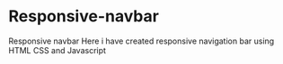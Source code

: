 # Responsive-navbar
Responsive navbar
Here i have created responsive navigation bar using HTML CSS and Javascript

